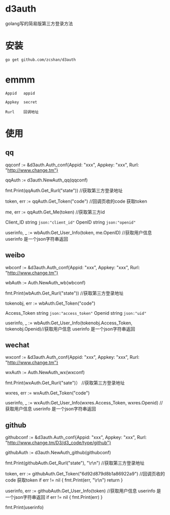 # d3auth
golang写的简易版第三方登录方法


# 安装

`go get github.com/zcshan/d3auth`

# emmm

	Appid   appid

	Appkey  secret

	Rurl    回调地址
 


# 使用

## qq

qqconf := &d3auth.Auth_conf{Appid: "xxx", Appkey: "xxx", Rurl: "http://www.change.tm"}

qqAuth := d3auth.NewAuth_qq(qqconf)

fmt.Print(qqAuth.Get_Rurl("state")) //获取第三方登录地址

token, err := qqAuth.Get_Token("code")  //回调页收的code 获取token


me, err := qqAuth.Get_Me(token)  //获取第三方id

Client_ID string `json:"client_id"`
OpenID    string `json:"openid"`

userinfo, _ := wbAuth.Get_User_Info(token, me.OpenID)  //获取用户信息 userinfo 是一个json字符串返回

## weibo

wbconf := &d3auth.Auth_conf{Appid: "xxx", Appkey: "xxx", Rurl: "http://www.change.tm"}

wbAuth := Auth.NewAuth_wb(wbconf)

fmt.Print(wbAuth.Get_Rurl("state")) //获取第三方登录地址


tokenobj, err := wbAuth.Get_Token("code")

Access_Token string `json:"access_token"`
Openid       string `json:"uid"`

userinfo, _ := wbAuth.Get_User_Info(tokenobj.Access_Token, tokenobj.Openid)//获取用户信息 userinfo 是一个json字符串返回

## wechat

wxconf := &d3auth.Auth_conf{Appid: "xxx", Appkey: "xxx", Rurl: "http://www.change.tm"}

wxAuth := Auth.NewAuth_wx(wxconf)

fmt.Print(wxAuth.Get_Rurl("sate")） //获取第三方登录地址

wxres, err := wxAuth.Get_Token("code")

userinfo, _ := wxAuth.Get_User_Info(wxres.Access_Token, wxres.Openid) //获取用户信息 userinfo 是一个json字符串返回

## github

githubconf := &d3auth.Auth_conf{Appid: "xxx", Appkey: "xxx", Rurl: "http://www.change.tm/D3/d3_code/type/github"}

githubAuth := d3auth.NewAuth_github(githubconf)

fmt.Print(githubAuth.Get_Rurl("state"), "\r\n") //获取第三方登录地址

token, err := githubAuth.Get_Token("6d92d879d8b1a86922a9") //回调页收的code 获取token
if err != nil {
	fmt.Print(err, "\r\n")
	return
}

userinfo, err := githubAuth.Get_User_Info(token) //获取用户信息 userinfo 是一个json字符串返回
if err != nil {
	fmt.Print(err)
}

fmt.Print(userinfo)	